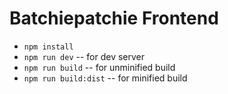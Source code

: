 # Batchiepatchie Frontend

* `npm install`
* `npm run dev` -- for dev server
* `npm run build` -- for unminified build
* `npm run build:dist` -- for minified build
